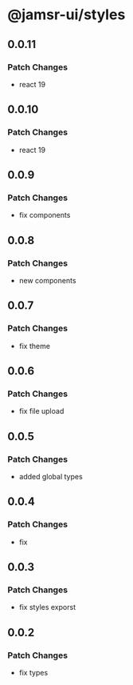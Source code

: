 # @jamsr-ui/styles

## 0.0.11

### Patch Changes

- react 19

## 0.0.10

### Patch Changes

- react 19

## 0.0.9

### Patch Changes

- fix components

## 0.0.8

### Patch Changes

- new components

## 0.0.7

### Patch Changes

- fix theme

## 0.0.6

### Patch Changes

- fix file upload

## 0.0.5

### Patch Changes

- added global types

## 0.0.4

### Patch Changes

- fix

## 0.0.3

### Patch Changes

- fix styles exporst

## 0.0.2

### Patch Changes

- fix types
